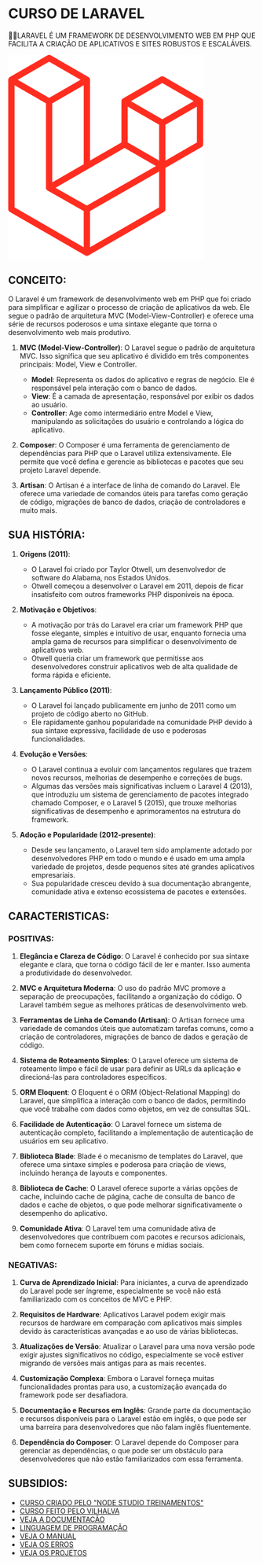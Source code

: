 # CURSO DE LARAVEL
👨‍⚖️LARAVEL É UM FRAMEWORK DE DESENVOLVIMENTO WEB EM PHP QUE FACILITA A CRIAÇÃO DE APLICATIVOS E SITES ROBUSTOS E ESCALÁVEIS.

<img src="FOTO.png" align="center" width="400"> <br>

## CONCEITO:
O Laravel é um framework de desenvolvimento web em PHP que foi criado para simplificar e agilizar o processo de criação de aplicativos da web. Ele segue o padrão de arquitetura MVC (Model-View-Controller) e oferece uma série de recursos poderosos e uma sintaxe elegante que torna o desenvolvimento web mais produtivo.

1. **MVC (Model-View-Controller)**: O Laravel segue o padrão de arquitetura MVC. Isso significa que seu aplicativo é dividido em três componentes principais: Model, View e Controller. 

    - **Model**: Representa os dados do aplicativo e regras de negócio. Ele é responsável pela interação com o banco de dados.
    - **View**: É a camada de apresentação, responsável por exibir os dados ao usuário.
    - **Controller**: Age como intermediário entre Model e View, manipulando as solicitações do usuário e controlando a lógica do aplicativo.

2. **Composer**: O Composer é uma ferramenta de gerenciamento de dependências para PHP que o Laravel utiliza extensivamente. Ele permite que você defina e gerencie as bibliotecas e pacotes que seu projeto Laravel depende.

3. **Artisan**: O Artisan é a interface de linha de comando do Laravel. Ele oferece uma variedade de comandos úteis para tarefas como geração de código, migrações de banco de dados, criação de controladores e muito mais.

## SUA HISTÓRIA:
1. **Origens (2011)**:
   - O Laravel foi criado por Taylor Otwell, um desenvolvedor de software do Alabama, nos Estados Unidos.
   - Otwell começou a desenvolver o Laravel em 2011, depois de ficar insatisfeito com outros frameworks PHP disponíveis na época.

2. **Motivação e Objetivos**:
   - A motivação por trás do Laravel era criar um framework PHP que fosse elegante, simples e intuitivo de usar, enquanto fornecia uma ampla gama de recursos para simplificar o desenvolvimento de aplicativos web.
   - Otwell queria criar um framework que permitisse aos desenvolvedores construir aplicativos web de alta qualidade de forma rápida e eficiente.

3. **Lançamento Público (2011)**:
   - O Laravel foi lançado publicamente em junho de 2011 como um projeto de código aberto no GitHub.
   - Ele rapidamente ganhou popularidade na comunidade PHP devido à sua sintaxe expressiva, facilidade de uso e poderosas funcionalidades.

4. **Evolução e Versões**:
   - O Laravel continua a evoluir com lançamentos regulares que trazem novos recursos, melhorias de desempenho e correções de bugs.
   - Algumas das versões mais significativas incluem o Laravel 4 (2013), que introduziu um sistema de gerenciamento de pacotes integrado chamado Composer, e o Laravel 5 (2015), que trouxe melhorias significativas de desempenho e aprimoramentos na estrutura do framework.

5. **Adoção e Popularidade (2012-presente)**:
   - Desde seu lançamento, o Laravel tem sido amplamente adotado por desenvolvedores PHP em todo o mundo e é usado em uma ampla variedade de projetos, desde pequenos sites até grandes aplicativos empresariais.
   - Sua popularidade cresceu devido à sua documentação abrangente, comunidade ativa e extenso ecossistema de pacotes e extensões.

## CARACTERISTICAS:
### POSITIVAS:
1. **Elegância e Clareza de Código**: O Laravel é conhecido por sua sintaxe elegante e clara, que torna o código fácil de ler e manter. Isso aumenta a produtividade do desenvolvedor.

2. **MVC e Arquitetura Moderna**: O uso do padrão MVC promove a separação de preocupações, facilitando a organização do código. O Laravel também segue as melhores práticas de desenvolvimento web.

3. **Ferramentas de Linha de Comando (Artisan)**: O Artisan fornece uma variedade de comandos úteis que automatizam tarefas comuns, como a criação de controladores, migrações de banco de dados e geração de código.

4. **Sistema de Roteamento Simples**: O Laravel oferece um sistema de roteamento limpo e fácil de usar para definir as URLs da aplicação e direcioná-las para controladores específicos.

5. **ORM Eloquent**: O Eloquent é o ORM (Object-Relational Mapping) do Laravel, que simplifica a interação com o banco de dados, permitindo que você trabalhe com dados como objetos, em vez de consultas SQL.

6. **Facilidade de Autenticação**: O Laravel fornece um sistema de autenticação completo, facilitando a implementação de autenticação de usuários em seu aplicativo.

7. **Biblioteca Blade**: Blade é o mecanismo de templates do Laravel, que oferece uma sintaxe simples e poderosa para criação de views, incluindo herança de layouts e componentes.

8. **Biblioteca de Cache**: O Laravel oferece suporte a várias opções de cache, incluindo cache de página, cache de consulta de banco de dados e cache de objetos, o que pode melhorar significativamente o desempenho do aplicativo.

9. **Comunidade Ativa**: O Laravel tem uma comunidade ativa de desenvolvedores que contribuem com pacotes e recursos adicionais, bem como fornecem suporte em fóruns e mídias sociais.

### NEGATIVAS:
1. **Curva de Aprendizado Inicial**: Para iniciantes, a curva de aprendizado do Laravel pode ser íngreme, especialmente se você não está familiarizado com os conceitos de MVC e PHP.

2. **Requisitos de Hardware**: Aplicativos Laravel podem exigir mais recursos de hardware em comparação com aplicativos mais simples devido às características avançadas e ao uso de várias bibliotecas.

3. **Atualizações de Versão**: Atualizar o Laravel para uma nova versão pode exigir ajustes significativos no código, especialmente se você estiver migrando de versões mais antigas para as mais recentes.

4. **Customização Complexa**: Embora o Laravel forneça muitas funcionalidades prontas para uso, a customização avançada do framework pode ser desafiadora.

5. **Documentação e Recursos em Inglês**: Grande parte da documentação e recursos disponíveis para o Laravel estão em inglês, o que pode ser uma barreira para desenvolvedores que não falam inglês fluentemente.

6. **Dependência do Composer**: O Laravel depende do Composer para gerenciar as dependências, o que pode ser um obstáculo para desenvolvedores que não estão familiarizados com essa ferramenta.

## SUBSIDIOS:
- [CURSO CRIADO PELO "NODE STUDIO TREINAMENTOS"](https://youtube.com/playlist?list=PLwXQLZ3FdTVH5Tb57_-ll_r0VhNz9RrXb&si=ULKdTD6KCNuP7reH)
- [CURSO FEITO PELO VILHALVA](https://github.com/VILHALVA)
- [VEJA A DOCUMENTAÇÃO](https://laravel.com/docs/10.x)
- [LINGUAGEM DE PROGRAMAÇÃO](https://github.com/VILHALVA/CURSO-DE-PHP)
- [VEJA O MANUAL](./MANUAL.md)
- [VEJA OS ERROS](./ERRO.md)
- [VEJA OS PROJETOS](https://github.com/VILHALVA?tab=repositories&q=topic:LARAVEL)
